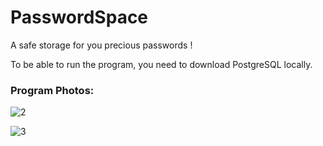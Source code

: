 # PasswordSpace
 A safe storage for you precious passwords !
 
 To be able to run the program, you need to download PostgreSQL locally.
 
 ### Program Photos:
 
 ![2](https://github.com/sertaci/Password-Space/assets/74237094/3f457f69-769a-472b-b7b2-d30f06e68756)

![3](https://github.com/sertaci/Password-Space/assets/74237094/eead4230-f61f-487f-836e-01270c853db0)
